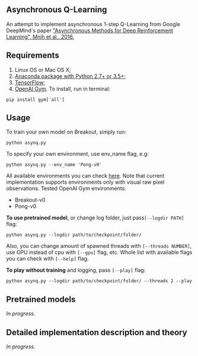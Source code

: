 ## Asynchronous Q-Learning
An attempt to implement asynchronous 1-step Q-Learning from Google DeepMind's paper ["Asynchronous Methods for Deep Reinforcement Learning", Mnih et al., 2016.](https://arxiv.org/abs/1602.01783)

## Requirements
1. Linux OS or Mac OS X;
2. [Anaconda package with Python 2.7+ or 3.5+](https://www.continuum.io/downloads);
3. [TensorFlow](https://www.tensorflow.org/);
4. [OpenAI Gym](https://gym.openai.com/). To install, run in terminal:
```
pip install gym['all']
```

## Usage
To train your own model on Breakout, simply run:
```
python asynq.py
```

To specify your own environment, use env_name flag, e.g:
```
python asynq.py --env_name 'Pong-v0'
```
All available environments you can check [here](https://gym.openai.com/envs). Note that current implementation supports environments only with visual raw pixel observations. 
Tested OpenAI Gym environments:
* Breakout-v0
* Pong-v0

**To use pretrained model**, or change log folder, just pass`[--logdir PATH]` flag:
```
python asynq.py --logdir path/to/checkpoint/folder/
```
Also, you can change amount of spawned threads with `[--threads NUMBER]`, use GPU instead of cpu with `[--gpu]` flag, etc.
Whole list with available flags you can check with `[--help]` flag.

**To play without training** and logging, pass `[--play]` flag:
```
python asynq.py --logdir path/to/checkpoint/folder/ --threads 2 --play
```

## Pretrained models
*In progress*.

## Detailed implementation description and theory
*In progress*.